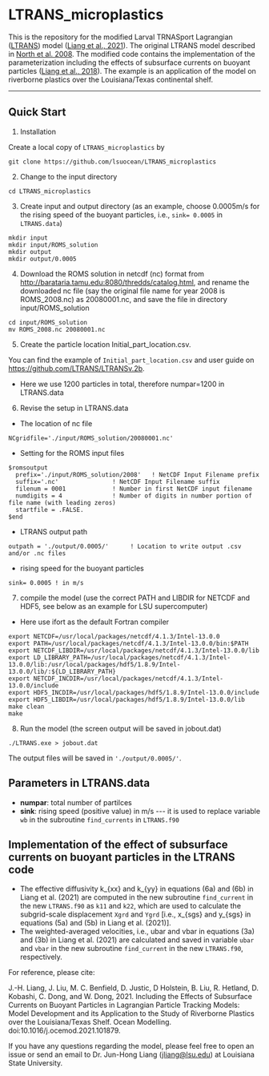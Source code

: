 # LTRANS_microplastics
This is the repository for the modified Larval TRNASport Lagrangian ([LTRANS](https://northweb.hpl.umces.edu/LTRANS.htm)) model ([Liang et al., 2021](https://doi.org/10.1016/j.ocemod.2021.101879)). The original LTRANS model described in [North et al. 2008](https://www.int-res.com/articles/meps2008/359/m359p099.pdf). The modified code contains the implementation of the parameterization including the effects of subsurface currents on buoyant particles ([Liang et al., 2018](https://journals.ametsoc.org/view/journals/phoc/48/9/jpo-d-18-0020.1.xml)). The example is an application of the model on riverborne plastics over the Louisiana/Texas continental shelf.

---
## Quick Start

1. Installation

Create a local copy of `LTRANS_microplastics` by

```
git clone https://github.com/lsuocean/LTRANS_microplastics
```
2. Change to the input directory
```
cd LTRANS_microplastics
```
3. Create input and output directory (as an example, choose 0.0005m/s for the rising speed of the buoyant particles, i.e., `sink= 0.0005` in `LTRANS.data`)
```
mkdir input
mkdir input/ROMS_solution
mkdir output
mkdir output/0.0005
```
4. Download the ROMS solution in netcdf (nc) format from http://barataria.tamu.edu:8080/thredds/catalog.html, and rename the downloaded nc file (say the original file name for year 2008 is ROMS_2008.nc) as 20080001.nc, and save the file in directory input/ROMS_solution
```
cd input/ROMS_solution
mv ROMS_2008.nc 20080001.nc
```
5. Create the particle location Initial_part_location.csv.

You can find the example of `Initial_part_location.csv` and user guide on https://github.com/LTRANS/LTRANSv.2b.
- Here we use 1200 particles in total, therefore numpar=1200 in LTRANS.data

6. Revise the setup in LTRANS.data
- The location of nc file
```
NCgridfile='./input/ROMS_solution/20080001.nc'
```

- Setting for the ROMS input files
```
$romsoutput
  prefix='./input/ROMS_solution/2008'   ! NetCDF Input Filename prefix
  suffix='.nc'               ! NetCDF Input Filename suffix
  filenum = 0001             ! Number in first NetCDF input filename
  numdigits = 4              ! Number of digits in number portion of file name (with leading zeros)
  startfile = .FALSE.         
$end
```

- LTRANS output path
```
outpath = './output/0.0005/'      ! Location to write output .csv and/or .nc files
```
- rising speed for the buoyant particles
```
sink= 0.0005 ! in m/s
```
7. compile the model (use the correct PATH and LIBDIR for NETCDF and HDF5, see below as an example for LSU supercomputer)
- Here use ifort as the default Fortran compiler
```
export NETCDF=/usr/local/packages/netcdf/4.1.3/Intel-13.0.0
export PATH=/usr/local/packages/netcdf/4.1.3/Intel-13.0.0/bin:$PATH
export NETCDF_LIBDIR=/usr/local/packages/netcdf/4.1.3/Intel-13.0.0/lib
export LD_LIBRARY_PATH=/usr/local/packages/netcdf/4.1.3/Intel-13.0.0/lib:/usr/local/packages/hdf5/1.8.9/Intel-13.0.0/lib/:${LD_LIBRARY_PATH}
export NETCDF_INCDIR=/usr/local/packages/netcdf/4.1.3/Intel-13.0.0/include
export HDF5_INCDIR=/usr/local/packages/hdf5/1.8.9/Intel-13.0.0/include
export HDF5_LIBDIR=/usr/local/packages/hdf5/1.8.9/Intel-13.0.0/lib
make clean
make
```
8. Run the model (the screen output will be saved in jobout.dat)
```
./LTRANS.exe > jobout.dat
```
The output files will be saved in `'./output/0.0005/'`.
## Parameters in LTRANS.data
- __numpar__: total number of partilces
- __sink__: rising speed (positive value) in m/s --- it is used to replace variable `wb` in the subroutine `find_currents` in `LTRANS.f90`

## Implementation of the effect of subsurface currents on buoyant particles in the LTRANS code
- The effective diffusivity k_{xx} and k_{yy} in equations (6a) and (6b) in Liang et al. (2021) are computed in the new subroutine `find_current` in the new `LTRANS.f90` as `k11` and `k22`, which are used to calculate the subgrid-scale displacement `Xgrd` and `Ygrd` [i.e., x_{sgs} and y_{sgs} in equations (5a) and (5b) in Liang et al. (2021)].
- The weighted-averaged velocities, i.e., ubar and vbar in equations (3a) and (3b) in Liang et al. (2021) are calculated and saved in variable `ubar` and `vbar` in the new subroutine `find_current` in the new `LTRANS.f90`, respectively.


For reference, please cite:

J.-H. Liang, J. Liu, M. C. Benfield, D. Justic, D Holstein, B. Liu, R. Hetland, D. Kobashi, C. Dong, and W. Dong, 2021. Including the Effects of Subsurface Currents on Buoyant Particles in Lagrangian Particle Tracking Models: Model Development and its Application to the Study of Riverborne Plastics over the Louisiana/Texas Shelf. Ocean Modelling. doi:10.1016/j.ocemod.2021.101879.

If you have any questions regarding the model, please feel free to open an issue or send an email to Dr. Jun-Hong Liang (jliang@lsu.edu) at Louisiana State University.
